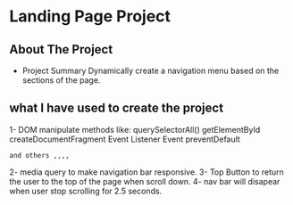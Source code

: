# Landing Page Project

## About The Project

- Project Summary
Dynamically create a navigation menu based on the sections of the page.

## what I have used to create the project 
1- DOM manipulate methods like:
    querySelectorAll()
    getElementById
    createDocumentFragment
    Event Listener
    Event preventDefault

    and others ,,,, 

2- media query to make navigation bar responsive.
3- Top Button to return the user to the top of the page when scroll down.
4- nav bar will disapear when user stop scrolling for 2.5 seconds.